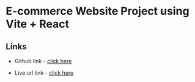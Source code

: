 # E-commerce Website Project using Vite + React 

## Links
- Github link - [click here](https://github.com/rahulvr29/e-commerce-website)

- Live url link - [click here](https://e-commerce-website-react-js-pi.vercel.app/login)